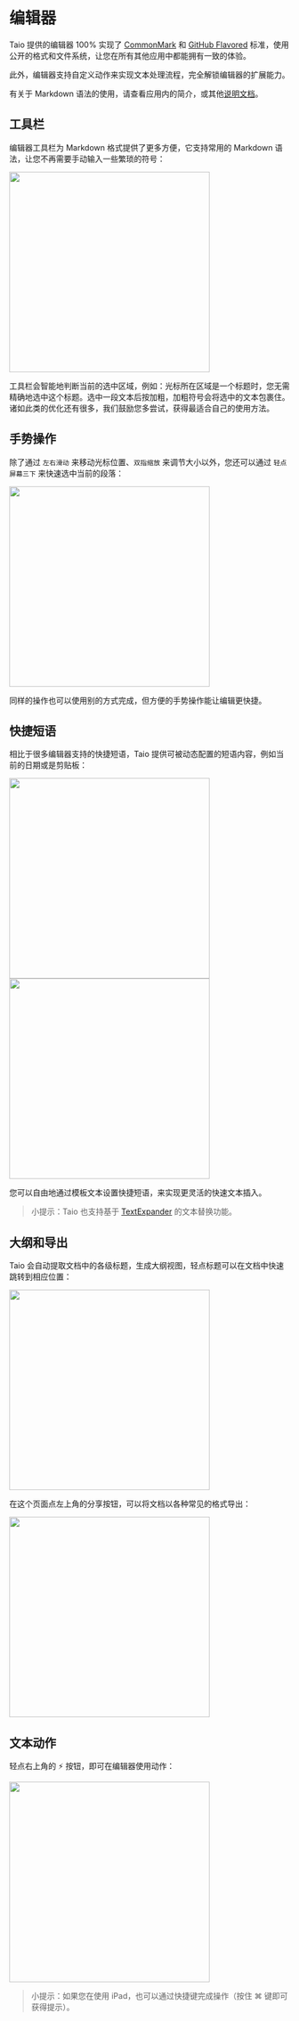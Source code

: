 # 编辑器

Taio 提供的编辑器 100% 实现了 [CommonMark](https://commonmark.org/) 和 [GitHub Flavored](https://github.github.com/gfm/) 标准，使用公开的格式和文件系统，让您在所有其他应用中都能拥有一致的体验。

此外，编辑器支持自定义动作来实现文本处理流程，完全解锁编辑器的扩展能力。

有关于 Markdown 语法的使用，请查看应用内的简介，或其他[说明文档](https://daringfireball.net/projects/markdown/syntax)。

## 工具栏

编辑器工具栏为 Markdown 格式提供了更多方便，它支持常用的 Markdown 语法，让您不再需要手动输入一些繁琐的符号：

<img src="/cn/quick-start/assets/IMG_5.png" width="360" />

工具栏会智能地判断当前的选中区域，例如：光标所在区域是一个标题时，您无需精确地选中这个标题。选中一段文本后按加粗，加粗符号会将选中的文本包裹住。诸如此类的优化还有很多，我们鼓励您多尝试，获得最适合自己的使用方法。

## 手势操作

除了通过 `左右滑动` 来移动光标位置、`双指缩放` 来调节大小以外，您还可以通过 `轻点屏幕三下` 来快速选中当前的段落：

<img src="/cn/quick-start/assets/IMG_6.png" width="360" />

同样的操作也可以使用别的方式完成，但方便的手势操作能让编辑更快捷。

## 快捷短语

相比于很多编辑器支持的快捷短语，Taio 提供可被动态配置的短语内容，例如当前的日期或是剪贴板：

<img src="/cn/quick-start/assets/IMG_7.png" width="360" /> <img src="/cn/quick-start/assets/IMG_8.png" width="360" />

您可以自由地通过模板文本设置快捷短语，来实现更灵活的快速文本插入。

> 小提示：Taio 也支持基于 [TextExpander](https://textexpander.com/) 的文本替换功能。

## 大纲和导出

Taio 会自动提取文档中的各级标题，生成大纲视图，轻点标题可以在文档中快速跳转到相应位置：

<img src="/cn/quick-start/assets/IMG_9.png" width="360" />

在这个页面点左上角的分享按钮，可以将文档以各种常见的格式导出：

<img src="/cn/quick-start/assets/IMG_10.png" width="360" />

## 文本动作

轻点右上角的 ⚡️ 按钮，即可在编辑器使用动作：

<img src="/cn/quick-start/assets/IMG_11.png" width="360" />

> 小提示：如果您在使用 iPad，也可以通过快捷键完成操作（按住 ⌘ 键即可获得提示）。